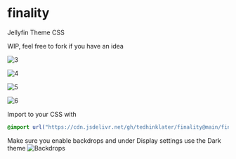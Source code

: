 # finality
Jellyfin Theme CSS

WIP, feel free to fork if you have an idea

![3](https://i.imgur.com/TB6ooqp.gif)

![4](https://i.imgur.com/mBEet3j.gif)

![5](https://github.com/tedhinklater/finality/assets/66086488/e8982116-7b92-4e6a-be34-dc3bc17fc037)

![6](https://i.imgur.com/NnodVYo.png)

Import to your CSS with

```css
@import url("https://cdn.jsdelivr.net/gh/tedhinklater/finality@main/finality.css");

```
Make sure you enable backdrops and under Display settings use the Dark theme
![Backdrops](https://i.imgur.com/18D9IO3.png)
